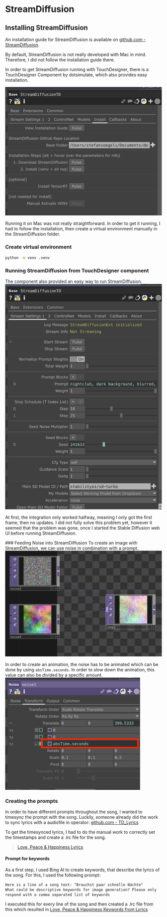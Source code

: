 # StreamDiffusion

## Installing StreamDiffusion
An installation guide for StreamDiffusion is available on [github.com - StreamDiffusion](https://github.com/cumulo-autumn/StreamDiffusion).

By default, StreamDiffusion is not really developed with Mac in mind. Therefore, I did not follow the installation guide there.

In order to get StreamDiffusion running with TouchDesigner, there is a TouchDesigner Component by dotsimulate, which also provides easy installation.

![Stream Diffusion installation in TouchDesigner](./images/streamdiffusion-install.png)

Running it on Mac was not really straightforward. In order to get it running, I had to follow the installation, then create a virtual environment manually in the StreamDiffusion folder.

### Create virtual environment
```sh
python -m venv .venv
```

### Running StreamDiffusion from TouchDesigner component
The component also provided an easy way to run StreamDiffusion.
![Starting StreamDiffusion in TouchDesigner](./images/streamdiffusion-start.png)

At first, the integration only worked halfway, meaning I only got the first frame, then no updates. I did not fully solve this problem yet, however it seemed that the problem was gone, once I started the Stable Diffusion web UI before running StreamDiffusion.

### Feeding Noise into StreamDiffusion
To create an image with StreamDiffusion, we can use noise in combination with a prompt.
![TouchDesigner noise](./images/touchdesigner-noise.png)

In order to create an animation, the noise has to be animated which can be done by using `absTime.seconds`. In order to slow down the animation, this value can also be divided by a specific amount.
![Animating noise](./images/animating-noise.png)

### Creating the prompts
In order to have different prompts throughout the song, I wanted to timesync the prompt with the song. Luckily, someone already did the work to sync lyrics with a audiofile in operator: [github.com - TD_Lyrics](https://github.com/GuiGPaP/TD_Lyrics)

To get the timesynced lyrics, I had to do the manual work to correctly set the timestamps and create a .lrc file for the song.
> [Love, Peace & Happiness Lyrics](./lyrics/LovePeaceHappinessLyricsOnly.lrc)

#### Prompt for keywords
As a first step, I used Bing AI to create keywords, that describe the lyrics of the song. For this, I used the following prompt:
```
Here is a line of a song text: "Brauchst paar schnelle Nächte"
What could be descriptive keywords for image generation? Please only respond with a comma separated list of keywords
```

I executed this for every line of the song and then created a .lrc file from this which resulted in [Love, Peace & Happiness Keywords from Lyrics](./lyrics/LovePeaceHappinessKeywords.lrc)

